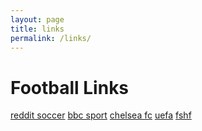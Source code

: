 ```yaml
---
layout: page
title: links
permalink: /links/
---
```


# Football Links
[reddit soccer](https://reddit.com/r/soccer) [bbc sport](https://news.bbc.co.uk/sport/football/) [chelsea fc](https://www.chelseafc.com/en) [uefa](https://www.uefa.com/) [fshf](https://fshf.org/en/)






